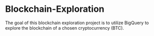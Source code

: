 # Blockchain-Exploration
The goal of this blockchain exploration project is to utilize BigQuery to explore the blockchain of a chosen cryptocurrency (BTC).
